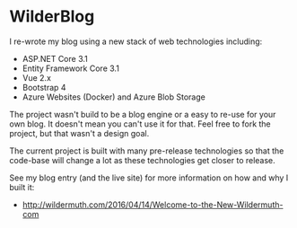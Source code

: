# WilderBlog

I re-wrote my blog using a new stack of web technologies including:

 - ASP.NET Core 3.1
 - Entity Framework Core 3.1
 - Vue 2.x
 - Bootstrap 4 
 - Azure Websites (Docker) and Azure Blob Storage
 
The project wasn't build to be a blog engine or a easy to re-use for your own blog. It doesn't mean you can't use it for that. Feel free to fork the project, but that wasn't a design goal. 

The current project is built with many pre-release technologies so that the code-base will change a lot as these technologies get closer to release. 

See my blog entry (and the live site) for more information on how and why I built it:

- http://wildermuth.com/2016/04/14/Welcome-to-the-New-Wildermuth-com

